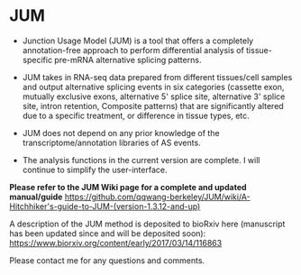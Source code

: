 # JUM
- Junction Usage Model (JUM) is a tool that offers a completely annotation-free approach to perform differential analysis of tissue-specific pre-mRNA alternative splicing patterns.

- JUM takes in RNA-seq data prepared from different tissues/cell samples and output alternative splicing events in six categories (cassette exon, mutually exclusive exons, alternative 5' splice site, alternative 3' splice site, intron retention, Composite patterns) that are significantly altered due to a specific treatment, or difference in tissue types, etc.

- JUM does not depend on any prior knowledge of the transcriptome/annotation libraries of AS events.

- The analysis functions in the current version are complete. I will continue to simplify the user-interface.
  
**Please refer to the JUM Wiki page for a complete and updated manual/guide** https://github.com/qqwang-berkeley/JUM/wiki/A-Hitchhiker's-guide-to-JUM-(version-1.3.12-and-up)

A description of the JUM method is deposited to bioRxiv here (manuscript has been updated since and will be deposited soon): https://www.biorxiv.org/content/early/2017/03/14/116863

Please contact me for any questions and comments. 
